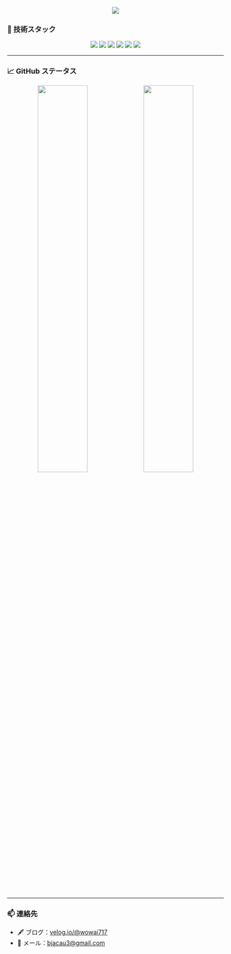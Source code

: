 <p align="center">
  <img src="https://capsule-render.vercel.app/api?type=waving&color=0:2F80ED,100:56CCF2&height=200&section=header&text=NAM WOO JUN &fontSize=40&fontColor=ffffff&desc=&descSize=20&descColor=ffffff&animation=fadeIn" />
</p>


### 🧰 技術スタック

<p align="center">
  <img src="https://img.shields.io/badge/JavaScript-F7DF1E?style=flat-square&logo=javascript&logoColor=black"/>
  <img src="https://img.shields.io/badge/React-61DAFB?style=flat-square&logo=react&logoColor=black"/>
  <img src="https://img.shields.io/badge/MySQL-4479A1?style=flat-square&logo=mysql&logoColor=white"/>
  <img src="https://img.shields.io/badge/Linux-FCC624?style=flat-square&logo=linux&logoColor=black"/>
  <img src="https://img.shields.io/badge/Git-F05032?style=flat-square&logo=git&logoColor=white"/>
  <img src="https://img.shields.io/badge/GitHub-181717?style=flat-square&logo=github&logoColor=white"/>
</p>

---

### 📈 GitHub ステータス

<p align="center">
  <img src="https://github-readme-stats.vercel.app/api?username=wowai717&show_icons=true&theme=gruvbox&hide_border=true" width="48%" />
  <img src="https://github-readme-stats.vercel.app/api/top-langs/?username=wowai717&layout=compact&theme=gruvbox&hide_border=true" width="48%" />
</p>

---

### 📫 連絡先

- 🖋 ブログ：[velog.io/@wowai717](https://velog.io/@wowai717)
- 📧 メール：bjacau3@gmail.com
